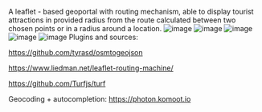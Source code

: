 A leaflet - based geoportal with routing mechanism, able to display tourist attractions in provided radius from the route calculated between two chosen points or in a radius around a location.
![image](https://github.com/fszafran/geoportal/assets/118478151/068e7122-c82d-4130-aea0-6fd2c82faa39)
![image](https://github.com/fszafran/geoportal/assets/118478151/911cb70d-e6d0-4024-9629-c84527d12f25)
![image](https://github.com/fszafran/geoportal/assets/118478151/f0e5b806-b081-4cee-ad9f-d83acbda0161)
![image](https://github.com/fszafran/geoportal/assets/118478151/6ecc715f-83af-4e33-900a-1fa7269acc07)
![image](https://github.com/fszafran/geoportal/assets/118478151/e1c52040-e7e8-4080-b562-ae0165f80a1a)
Plugins and sources:

https://github.com/tyrasd/osmtogeojson

https://www.liedman.net/leaflet-routing-machine/

https://github.com/Turfjs/turf

Geocoding + autocompletion: https://photon.komoot.io
